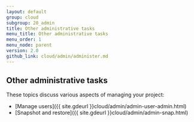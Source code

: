 ```yaml
---
layout: default
group: cloud
subgroup: 20_admin
title: Other administrative tasks
menu_title: Other administrative tasks
menu_order: 1
menu_node: parent
version: 2.0
github_link: cloud/admin/administer.md
---
```


## Other administrative tasks
These topics discuss various aspects of managing your project:

*	[Manage users]({{ site.gdeurl }}cloud/admin/admin-user-admin.html)
*	[Snapshot and restore]({{ site.gdeurl }}cloud/admin/admin-snap.html)
